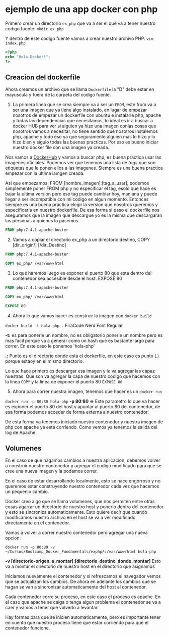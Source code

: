 # ejemplo de una app docker con php

Primero crear un directorio `ex_php` que va a ser el que va a tener nuestro codigo fuente:
`mkdir ex_php`

Y dentro de este codigo fuente vamos a crear nuestro archivo PHP.
`vim index.php`

```php
<?php
echo "Hola Docker!";
?>
```

## Creacion del dockerfile

Ahora creamos un archivo que se llama `Dockerfile` la "D" debe estar en mayuscula y fuera de la carpeta del codigo fuente.

1. La primera linea que se crea siempre va a ser un `FROM`, este from va a ser una imagen que ya tiene algo instalado, en lugar de empezar nosotros de empezar un dockerfile con ubuntu e instalarle php, apache y todas las dependencias que necesitamos, lo ideal es ir a buscar a docker HUB para ver si alguien ya hizo una imagen conlas cosas que nosotros vamos a necesitar, no tiene sentido que nosotros instalemos php, apache y todo eso ya que seguramente alguien mas lo hizo y lo hizo bien y siguio todas las buenas practicas. Por eso es bueno iniciar nuestro docker file con una imagen ya creada.

Nos vamos a [DockerHub](https://docker.com) y vamos a buscar php, es buena practica usar las imagenes oficiales. Podemos ver que tenemos una lista de *tags* que son etiquetas que le ponen ellos a las imagenes. Siempre es una buena practica empezar con la ultima iamgen creada. 

Asi que empezamos: FROM [nombre_imagen]:[tag_a_usar], podemos simplemente poner FROM php y no especificar el tag, esolo que hace es bajar la ultima version pero ese tag puede cambiar hoy, maniana y puede llegar a ser incompatible con mi codigo en algun momento. Entonces siempre es una buena practica elegir la version que nosotros queremos y especificarla en nuestro dockerfile. De esa forma si paso el dockerfile nos aseguramos que la imagen que descargue yo es la misma que descargaran las personas a quienes lo pasemos. 

```dockerfile
FROM php:7.4.1-apache-buster
```

2. Vamos a copiar el directorio ex_php a un directorio destino, COPY [dir_origin/] [/dir_Destino]

```dockerfile
FROM php:7.4.1-apache-buster

COPY ex_php/ /var/www/html
```

3. Lo que haremos luego es exponer el puerto 80 que esta dentro del contenedor sea accesible desde el host. EXPOSE 80

```dockerfile
FROM php:7.4.1-apache-buster

COPY ex_php/ /var/www/html

EXPOSE 80
```

4. Ahora lo que vamos hacer es construir la imagen con `docker build`

`docker build -t hola-php .` FiraCode Nerd Font Regular

**-t:** es para ponerle un nombre, no es obligatorio ponerle un nombre pero es mas facil porque va a generar como un hash que es bastante largo para correr. En este caso le ponemos 'hola-php'

**.:** Punto es el directorio donde esta el dockerfile, en este caso es punto (.) porque estaoy en el mismo directorio.

Lo que hace primero es descargar esa imagen y le va agregar las capaz nuestras. Que son va agregar la capa de nuestro codigo que hacemos con la linea `COPY` y la linea de exponer el puerto 80 `EXPOSE 80`

5. Ahora para correr nuestra imagen, tenemos que hacer  es un `docker run`

`docker run -p 80:80 hola-php`
**-p 80:80 =>** Este parametro lo que va hacer es exponer el puerto 80 del host y apuntar al puerto 80 del contenedor, de esa forma podemos acceder de forma externa a nuestro contenedor.

De esta forma ya tenemos iniciado nuestro contenedor y nuestra imagen de php con apache ya esta corriendo. Como vemos ya tenemos la salida del log de Apache.

## Volumenes
En el caso de que hagamos cambios a nuestra aplicacion, debemos volver a construir nuestro contenedor y agregar el codigo modificado para que se cree una nueva imagen y la podamos correr.

En el caso de estar desarrollando localmente, esto se hace engorroso y no queremos estar construyendo nuestro contenedor cada vez que hacemos un pequenio cambio. 

Docker creo algo que se llama volumenes, que nos permiten entre otras cosas agarrar un directorio de nuestro host y ponerlo dentro del contenedor y esto se sincroniza automaticamente. Esto quiere decir que cuando modificamos nuestro archivo en el host se va a ver modificado directamente en el contenedor.

Vamos a volver a correr nuestro contenedor pero agregar una nueva opcion:

`docker run -p 80:80 -v ~/Cursos/Bootcamp_Docker_Fundamentals/exphp/:/var/www/html hola-php`

**-v [directorio-origen_a_montar]:[directorio_destino_donde_montar]** Esto va a montar el directorio de nuestro host en el directorio que asignamos

Iniciamos nuevamente el contenedor y si refrescamos el navegador vemos que se actualizan los cambios. De ahora en adelante los cambios que se hagan se van a sincronizar automaticamente del host al contenedor.


Cada contenedor corre su proceso, en este caso el proceso es apache. En el caso que apache se caiga o tenga algun problema el contenedor se va a caer y vamos a tener que volverlo a levantar.

Hay formas para que se inicien automaticamente, pero es importante tener en cuenta que nuestro proceso tiene que estar corriendo para que el contenedor funcione.